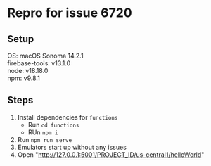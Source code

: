 # Repro for issue 6720

## Setup

OS: macOS Sonoma 14.2.1<br>
firebase-tools: v13.1.0<br>
node: v18.18.0<br>
npm: v9.8.1

## Steps

1. Install dependencies for `functions`
   - Run `cd functions`
   - RUn `npm i`
1. Run `npm run serve`
1. Emulators start up without any issues
1. Open "http://127.0.0.1:5001/PROJECT_ID/us-central1/helloWorld"

